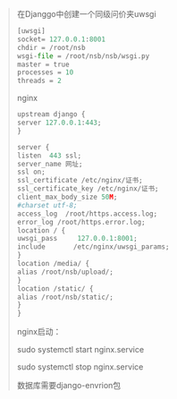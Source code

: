 >在Djanggo中创建一个同级问价夹uwsgi
>
>```python
>[uwsgi]
>socket= 127.0.0.1:8001
>chdir = /root/nsb
>wsgi-file = /root/nsb/nsb/wsgi.py
>master = true
>processes = 10
>threads = 2
>```
>
>nginx
>
>```python
>upstream django {
>server 127.0.0.1:443;
>}
>
>server {
>listen  443 ssl;
>server_name 网址;
>ssl on;
>ssl_certificate /etc/nginx/证书;
>ssl_certificate_key /etc/nginx/证书;
>client_max_body_size 50M;
>#charset utf-8;
>access_log  /root/https.access.log;
>error_log /root/https.error.log;
>location / {
>uwsgi_pass     127.0.0.1:8001;
>include       /etc/nginx/uwsgi_params;
>}
>location /media/ {
> alias /root/nsb/upload/;
>}
>location /static/ {
> alias /root/nsb/static/;
>}   
>}
>
>
>```
>
>nginx启动：
>
>sudo systemctl start nginx.service
>
>sudo systemctl stop nginx.service
>
>数据库需要django-envrion包

